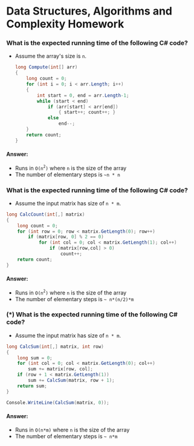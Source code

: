 # Data Structures, Algorithms and Complexity Homework

### What is the expected running time of the following C# code?
* Assume the array's size is `n`.

  ```cs
  long Compute(int[] arr)
  {
      long count = 0;
      for (int i = 0; i < arr.Length; i++)
      {
          int start = 0, end = arr.Length-1;
          while (start < end)
              if (arr[start] < arr[end])
                  { start++; count++; }
              else 
                  end--;
      }
      return count;
  }
  ```
 #### Answer:
 * Runs in `O(n`<sup>`2`</sup>`)` where `n` is the size of the array
 * The number of elementary steps is `~n * n`

### What is the expected running time of the following C# code?

* Assume the input matrix has size of `n * m`.
```cs
long CalcCount(int[,] matrix)
{
    long count = 0;
    for (int row = 0; row < matrix.GetLength(0); row++)
        if (matrix[row, 0] % 2 == 0)
            for (int col = 0; col < matrix.GetLength(1); col++)
                if (matrix[row,col] > 0)
                    count++;
    return count;
}
 ```
 #### Answer:
* Runs in `O(n`<sup>`2`</sup>`)` where `n` is the size of the array
* The number of elementary steps is `~ n*(n/2)*m`

### (*) What is the expected running time of the following C# code?

* Assume the input matrix has size of `n * m`.
```cs
long CalcSum(int[,] matrix, int row)
{
    long sum = 0;
    for (int col = 0; col < matrix.GetLength(0); col++) 
        sum += matrix[row, col];
    if (row + 1 < matrix.GetLength(1)) 
        sum += CalcSum(matrix, row + 1);
    return sum;
}

Console.WriteLine(CalcSum(matrix, 0)); 
```
#### Answer:
* Runs in `O(n*m)` where `n` is the size of the array
* The number of elementary steps is `~ n*m`